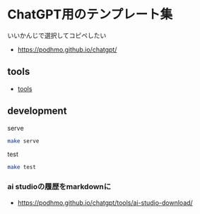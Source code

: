 # ChatGPT用のテンプレート集

いいかんじで選択してコピペしたい

- https://podhmo.github.io/chatgpt/
  

## tools

- [tools](./tools)


## development

serve

```bash
make serve
```

test

```bash
make test
```

### ai studioの履歴をmarkdownに 

- https://podhmo.github.io/chatgpt/tools/ai-studio-download/

